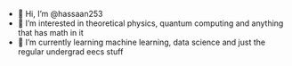 - 👋 Hi, I’m @hassaan253
- 👀 I’m interested in theoretical physics, quantum computing and anything that has math in it
- 🌱 I’m currently learning machine learning, data science and just the regular undergrad eecs stuff
<!---
hassaan253/hassaan253 is a ✨ special ✨ repository because its `README.md` (this file) appears on your GitHub profile.
You can click the Preview link to take a look at your changes.
--->
